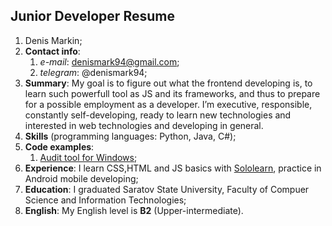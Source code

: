 
## Junior Developer Resume
1. Denis Markin;
2. **Contact info**:
   1. *e-mail*: denismark94@gmail.com;
   2. *telegram*: @denismark94;
3. **Summary**: My goal is to figure out what the frontend developing is, to learn such powerfull tool as JS and its frameworks, and thus to prepare for a possible employment as a developer. I’m executive, responsible, constantly self-developing, ready to learn new technologies and interested in web technologies and developing in general. 
4.	**Skills** (programming languages: Python, Java, C#);
5.	**Code examples**: 
    1. [Audit tool for Windows](https://github.com/denismark94/WMIWatcher);   
6.	**Experience**: I learn CSS,HTML and JS basics with [Sololearn](https://www.sololearn.com/Profile/3587356), practice in Android mobile developing;
7.	**Education**: I graduated Saratov State University, Faculty of Compuer Science and Information Technologies;
8.	**English**: My English level is **B2** (Upper-intermediate).
